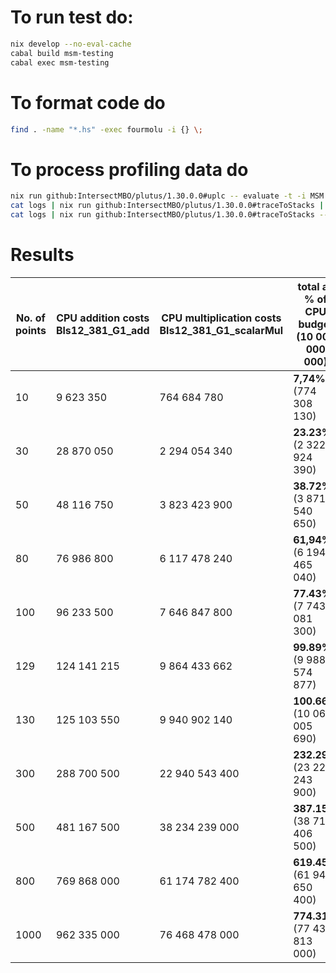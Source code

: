 # To run test do:
```bash
nix develop --no-eval-cache
cabal build msm-testing
cabal exec msm-testing
```

# To format code do
```bash
find . -name "*.hs" -exec fourmolu -i {} \;
```

# To process profiling data do
```bash
nix run github:IntersectMBO/plutus/1.30.0.0#uplc -- evaluate -t -i MSM.flat --if flat-namedDeBruijn --trace-mode LogsWithBudgets -o logs
cat logs | nix run github:IntersectMBO/plutus/1.30.0.0#traceToStacks | nix run nixpkgs#flamegraph > cpu.svg
cat logs | nix run github:IntersectMBO/plutus/1.30.0.0#traceToStacks -- --column 2 | nix run nixpkgs#flamegraph > mem.svg
```

# Results

| No. of points | CPU addition costs Bls12_381_G1_add | CPU multiplication costs Bls12_381_G1_scalarMul | total as % of CPU budget (10 000 000 000) |
|---------------|-------------------------------------|-------------------------------------------------|-------------------------------------------|
| 10            | 9 623 350                           | 764 684 780                                     | **7,74%** <br/> (774 308 130)             |
| 30            | 28 870 050                          | 2 294 054 340                                   | **23.23%** <br/> (2 322 924 390)          |
| 50            | 48 116 750                          | 3 823 423 900                                   | **38.72%** <br/> (3 871 540 650)          |
| 80            | 76 986 800                          | 6 117 478 240                                   | **61,94%** <br/> (6 194 465 040)          |
| 100           | 96 233 500                          | 7 646 847 800                                   | **77.43%** <br/> (7 743 081 300)          |
| 129           | 124 141 215                         | 9 864 433 662                                   | **99.89%** <br/> (9 988 574 877)          |
| 130           | 125 103 550                         | 9 940 902 140                                   | **100.66** <br/> (10 066 005 690)         |
| 300           | 288 700 500                         | 22 940 543 400                                  | **232.29%** <br/> (23 229 243 900)        |
| 500           | 481 167 500                         | 38 234 239 000                                  | **387.15%** <br/> (38 715 406 500)        |
| 800           | 769 868 000                         | 61 174 782 400                                  | **619.45%** <br/> (61 944 650 400)        |
| 1000          | 962 335 000                         | 76 468 478 000                                  | **774.31%** <br/> (77 430 813 000)        |
